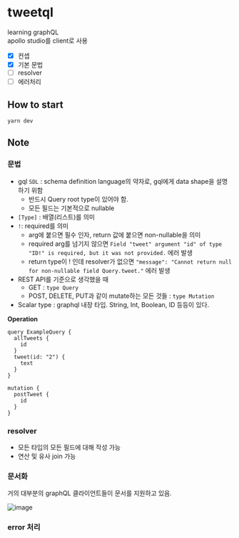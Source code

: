 # tweetql

learning graphQL  
apollo studio를 client로 사용

- [x] 컨셉
- [x] 기본 문법
- [ ] resolver
- [ ] 에러처리

## How to start

```
yarn dev
```

## Note

### 문법

- gql `SDL` : schema definition language의 약자로, gql에게 data shape을 설명하기 위함
  - 반드시 Query root type이 있어야 함.
  - 모든 필드는 기본적으로 nullable
- `[Type]` : 배열(리스트)를 의미
- `!`: required를 의미
  - arg에 붙으면 필수 인자, return 값에 붙으면 non-nullable을 의미
  - required arg를 넘기지 않으면 `Field "tweet" argument "id" of type "ID!" is required, but it was not provided.` 에러 발생
  - return type이 ! 인데 resolver가 없으면 `"message": "Cannot return null for non-nullable field Query.tweet."` 에러 발생
- REST API를 기준으로 생각했을 때
  - GET : `type Query`
  - POST, DELETE, PUT과 같이 mutate하는 모든 것들 : `type Mutation`
- Scalar type : graphql 내장 타입. String, Int, Boolean, ID 등등이 있다.

**Operation**

```gql
query ExampleQuery {
  allTweets {
    id
  }
  tweet(id: "2") {
    text
  }
}

mutation {
  postTweet {
    id
  }
}
```

### resolver

- 모든 타입의 모든 필드에 대해 작성 가능
- 연산 및 유사 join 가능

### 문서화

거의 대부분의 graphQL 클라이언트들이 문서를 지원하고 있음.

![image](https://user-images.githubusercontent.com/76927618/170818386-8c1df94c-f2f1-4594-b742-46158e8974f7.png)

### error 처리
